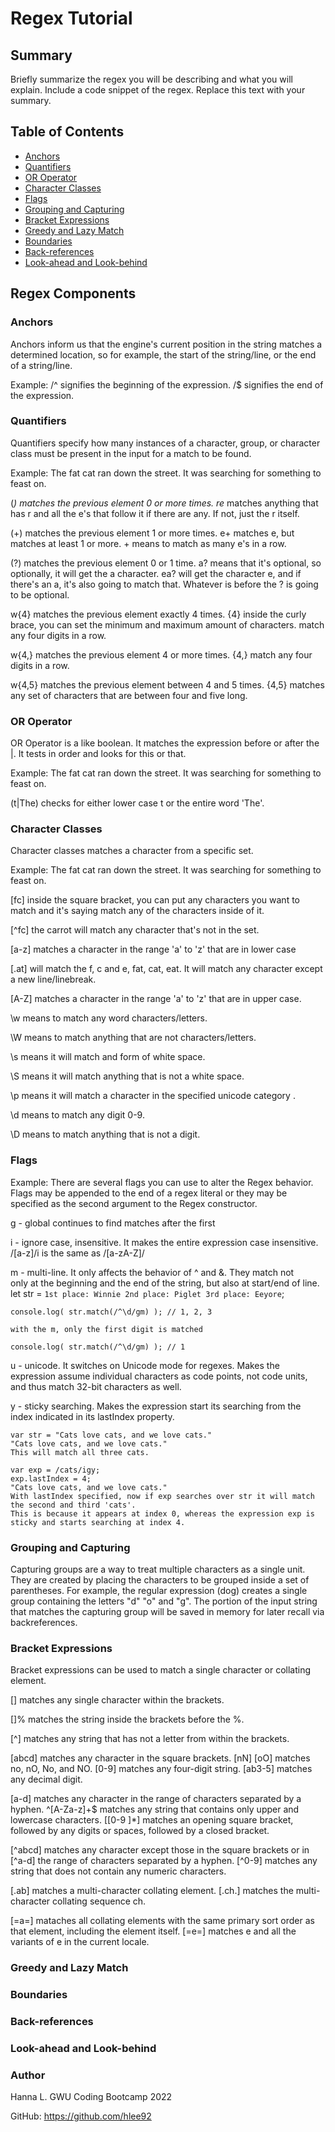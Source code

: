 # Regex Tutorial 


## Summary
Briefly summarize the regex you will be describing and what you will explain. Include a code snippet of the regex. Replace this text with your summary.


## Table of Contents

- [Anchors](#anchors)
- [Quantifiers](#quantifiers)
- [OR Operator](#or-operator)
- [Character Classes](#character-classes)
- [Flags](#flags)
- [Grouping and Capturing](#grouping-and-capturing)
- [Bracket Expressions](#bracket-expressions)
- [Greedy and Lazy Match](#greedy-and-lazy-match)
- [Boundaries](#boundaries)
- [Back-references](#back-references)
- [Look-ahead and Look-behind](#look-ahead-and-look-behind)

## Regex Components

### Anchors
Anchors inform us that the engine's current position in the string matches a determined location, so for example, the start of the string/line, or the end of a string/line.

Example:
/^ signifies the beginning of the expression.
/$ signifies the end of the expression.



### Quantifiers
Quantifiers specify how many instances of a character, group, or character class must be present in the input for a match to be found. 

Example:
The fat cat ran down the street.
It was searching for something to feast on.

(*) matches the previous element 0 or more times.
    re* matches anything that has r and all the e's that follow it if there are any. If not, just the r itself. 

(+) matches the previous element 1 or more times.
    e+ matches e, but matches at least 1 or more.
    + means to match as many e's in a row. 

(?) matches the previous element 0 or 1 time.
    a? means that it's optional, so optionally, it will get the a character. 
    ea? will get the character e, and if there's an a, it's also going to match that. 
    Whatever is before the ? is going to be optional. 

w{4} matches the previous element exactly 4 times.
    {4} inside the curly brace, you can set the minimum and maximum amount of characters. 
    match any four digits in a row.

w{4,} matches the previous element 4 or more times.
    {4,} match any four digits in a row.

w{4,5} matches the previous element between 4 and 5 times.
    {4,5} matches any set of characters that are between four and five long. 



### OR Operator
OR Operator is a like boolean. It matches the expression before or after the |. It tests in order and looks for this or that. 

Example:
The fat cat ran down the street.
It was searching for something to feast on.

(t|The) checks for either lower case t or the entire word 'The'.

### Character Classes
Character classes matches a character from a specific set. 

Example: 
The fat cat ran down the street.
It was searching for something to feast on.

[fc] inside the square bracket, you can put any characters 
     you want to match and it's saying match any of the characters inside of it. 

[^fc] the carrot will match any character that's not in 
      the set.

[a-z] matches a character in the range 'a' to 'z' that are 
      in lower case

[.at] will match the f, c and e, fat, cat, eat. It will 
      match any character except a new line/linebreak. 

[A-Z] matches a character in the range 'a' to 'z' that are
      in upper case. 

\w means to match any word characters/letters. 

\W means to match anything that are not characters/letters.

\s means it will match and form of white space.

\S means it will match anything that is not a white space.

\p means it will match a character in the specified 
   unicode category .

\d means to match any digit 0-9.

\D means to match anything that is not a digit.




### Flags

Example:
There are several flags you can use to alter the Regex behavior. Flags may be appended to the end of a regex literal or they may be specified as the second argument to the Regex constructor. 

g - global continues to find matches after the first 

i - ignore case, insensitive. It makes the entire expression case
    insensitive. /[a-z]/i is the same as /[a-zA-Z]/

m - multi-line. It only affects the behavior of ^ and &. They match not    
    only at the beginning and the end of the string, but also at start/end of line.
    let str = `1st place: Winnie
    2nd place: Piglet
    3rd place: Eeyore`;

    console.log( str.match(/^\d/gm) ); // 1, 2, 3

    with the m, only the first digit is matched 

    console.log( str.match(/^\d/gm) ); // 1

u - unicode. It switches on Unicode mode for regexes. Makes the expression 
    assume individual characters as code points, not code units, and thus match 32-bit characters as well.

y - sticky searching. Makes the expression start its searching from the 
    index indicated in its lastIndex property.

    var str = "Cats love cats, and we love cats."
    "Cats love cats, and we love cats."
    This will match all three cats.

    var exp = /cats/igy;
    exp.lastIndex = 4;
    "Cats love cats, and we love cats."
    With lastIndex specified, now if exp searches over str it will match the second and third 'cats'.
    This is because it appears at index 0, whereas the expression exp is sticky and starts searching at index 4.
    

### Grouping and Capturing
Capturing groups are a way to treat multiple characters as a single unit. They are created by placing the characters to be grouped inside a set of parentheses. For example, the regular expression (dog) creates a single group containing the letters "d" "o" and "g". The portion of the input string that matches the capturing group will be saved in memory for later recall via backreferences.


### Bracket Expressions
Bracket expressions can be used to match a single character or collating element.

[]     matches any single character within the brackets.

[]%    matches the string inside the brackets before the %.

[^]    matches any string that has not a letter from within the brackets.

[abcd] matches any character in the square brackets.
       [nN] [oO] matches no, nO, No, and NO.
       [0-9] matches any four-digit string.
       [ab3-5] matches any decimal digit.

[a-d]  matches any character in the range of characters separated by a  
       hyphen. 
       ^[A-Za-z]+$ matches any string that contains only upper and lowercase characters.
       \[[0-9 ]*\] matches an opening square bracket, followed by any digits or spaces, followed by a closed bracket.

[^abcd] matches any character except those in the square brackets or in 
 [^a-d] the range of characters separated by a hyphen.
        [^0-9] matches any string that does not contain any numeric characters.

[.ab]   matches a multi-character collating element.
        [.ch.] matches the multi-character collating sequence ch.

[=a=]   mataches all collating elements with the same primary sort order 
        as that element, including the element itself. 
        [=e=] matches e and all the variants of e in the current locale.
        

### Greedy and Lazy Match


### Boundaries


### Back-references


### Look-ahead and Look-behind


### Author
Hanna L. GWU Coding Bootcamp 2022

GitHub: https://github.com/hlee92